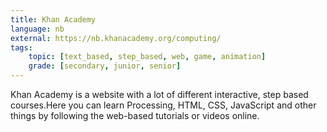 ```yaml
---
title: Khan Academy
language: nb
external: https://nb.khanacademy.org/computing/
tags:
    topic: [text_based, step_based, web, game, animation]
    grade: [secondary, junior, senior]
---
```


Khan Academy is a website with a lot of different interactive, step based
courses.Here you can learn Processing, HTML, CSS, JavaScript and other things by
following the web-based tutorials or videos online.
